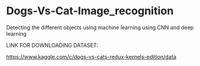 # Dogs-Vs-Cat-Image_recognition
Detecting the different objects using machine learning using CNN and deep learning



LINK FOR DOWNLOADING DATASET:

https://www.kaggle.com/c/dogs-vs-cats-redux-kernels-edition/data
